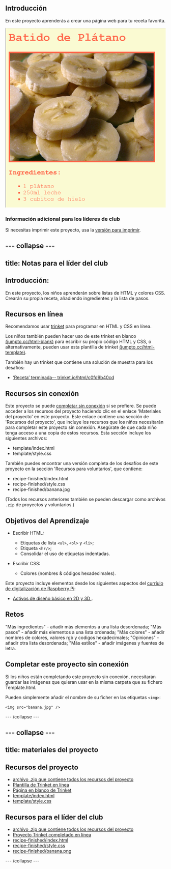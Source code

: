 ## Introducción

En este proyecto aprenderás a crear una página web para tu receta favorita.

![captura de pantalla](images/recipe-final.png)

### Información adicional para los líderes de club

Si necesitas imprimir este proyecto, usa la [versión para imprimir](https://projects.raspberrypi.org/en/projects/recipe/print).

## \--- collapse \---

## title: Notas para el líder del club

## Introducción:

En este proyecto, los niños aprenderán sobre listas de HTML y colores CSS. Crearán su propia receta, añadiendo ingredientes y la lista de pasos.

## Recursos en línea

Recomendamos usar [trinket](https://trinket.io/) para programar en HTML y CSS en línea.

Los niños también pueden hacer uso de este trinket en blanco [(jumpto.cc/html-blank)](http://jumpto.cc/html-blank) para escribir su propio código HTML y CSS, o alternativamente, pueden usar esta plantilla de trinket [(jumpto.cc/html-template)](http://jumpto.cc/html-template).

También hay un trinket que contiene una solución de muestra para los desafíos:

+ [‘Receta’ terminada-- trinket.io/html/c0fd9b40cd](https://trinket.io/html/c0fd9b40cd)

## Recursos sin conexión

Este proyecto se puede [completar sin conexión](https://www.codeclubprojects.org/en-GB/resources/webdev-working-offline/) si se prefiere. Se puede acceder a los recursos del proyecto haciendo clic en el enlace 'Materiales del proyecto' en este proyecto. Este enlace contiene una sección de 'Recursos del proyecto', que incluye los recursos que los niños necesitarán para completar este proyecto sin conexión. Asegúrate de que cada niño tenga acceso a una copia de estos recursos. Esta sección incluye los siguientes archivos:

+ template/index.html
+ template/style.css

También puedes encontrar una versión completa de los desafíos de este proyecto en la sección 'Recursos para voluntarios', que contiene:

+ recipe-finished/index.html
+ recipe-finished/style.css
+ recipe-finished/banana.jpg

(Todos los recursos anteriores también se pueden descargar como archivos `.zip` de proyectos y voluntarios.)

## Objetivos del Aprendizaje

+ Escribir HTML:
    
    + Etiquetas de lista `<ul>`, `<ol>` y `<li>`;
    + Etiqueta `<hr/>`;
    + Consolidar el uso de etiquetas indentadas.

+ Escribir CSS:
    
    + Colores (nombres & códigos hexadecimales).

Este proyecto incluye elementos desde los siguientes aspectos del [curríulo de digitalización de Raspberry Pi](http://rpf.io/curriculum):

+ [Activos de diseño básico en 2D y 3D ](https://www.raspberrypi.org/curriculum/design/creator).

## Retos

"Más ingredientes" - añadir más elementos a una lista desordenada; "Más pasos" - añadir más elementos a una lista ordenada; "Más colores" - añadir nombres de colores, valores rgb y codigos hexadecimales; "Opiniones" - añadir otra lista desordenada; "Más estilos" - añadir imágenes y fuentes de letra.

## Completar este proyecto sin conexión

Si los niños están completando este proyecto sin conexión, necesitarán guardar las imágenes que quieran usar en la misma carpeta que su fichero Template.html.

Pueden simplemente añadir el nombre de su ficher en las etiquetas `<img>`:

    <img src="banana.jpg" />
    

\--- /collapse \---

## \--- collapse \---

## title: materiales del proyecto

## Recursos del proyecto

+ [archivo .zip que contiene todos los recursos del proyecto](resources/recipe-project-resources.zip)
+ [Plantilla de Trinket en línea](http://jumpto.cc/trinket-template)
+ [Página en blanco de Trinket](http://jumpto.cc/trinket-blank)
+ [template/index.html](resources/template-index.html)
+ [template/style.css](resources/template-style.css)

## Recursos para el líder del club

+ [archivo .zip que contiene todos los recursos del proyecto](resources/recipe-volunteer-resources.zip)
+ [Proyecto Trinket completado en línea](https://trinket.io/html/c0fd9b40cd)
+ [recipe-finished/index.html](resources/recipe-finished-index.html)
+ [recipe-finished/style.css](resources/recipe-finished-style.css)
+ [recipe-finished/banana.png](resources/recipe-finished-banana.png)

\--- /collapse \---